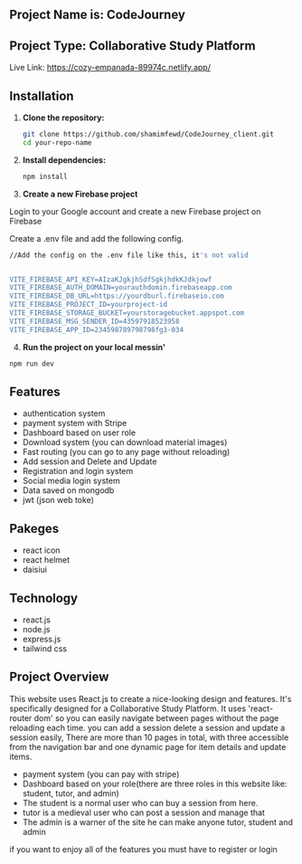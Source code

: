 ## Project Name is: CodeJourney
## Project Type: Collaborative Study Platform
Live Link: https://cozy-empanada-89974c.netlify.app/

## Installation


1. **Clone the repository:**

    ```bash
   git clone https://github.com/shamimfewd/CodeJourney_client.git
    cd your-repo-name
    ```


2. **Install dependencies:**

    ```bash
    npm install
    ```
3. **Create a new Firebase project**

Login to your Google account and create a new Firebase project on Firebase

Create a .env file and add the following config.

```bash
//Add the config on the .env file like this, it's not valid


VITE_FIREBASE_API_KEY=AIzaKJgkjhSdfSgkjhdkKJdkjowf
VITE_FIREBASE_AUTH_DOMAIN=yourauthdomin.firebaseapp.com
VITE_FIREBASE_DB_URL=https://yourdburl.firebaseio.com
VITE_FIREBASE_PROJECT_ID=yourproject-id
VITE_FIREBASE_STORAGE_BUCKET=yourstoragebucket.appspot.com
VITE_FIREBASE_MSG_SENDER_ID=43597918523958
VITE_FIREBASE_APP_ID=234598789798798fg3-034

```

4. **Run the project on your local messin'**

```bash
npm run dev
```


## Features 
- authentication system
- payment system with Stripe
- Dashboard based on user role
- Download system (you can download material images)
- Fast routing (you can go to any page without reloading)
- Add session and Delete and Update
- Registration and login system
- Social media login system
- Data saved on mongodb
- jwt (json web toke)


## Pakeges
- react icon
- react helmet
- daisiui


## Technology
- react.js
- node.js
- express.js
- tailwind css

## Project Overview

This website uses React.js to create a nice-looking design and features. It's specifically designed for a Collaborative Study Platform. It uses 'react-router dom' so you can easily navigate between pages without the page reloading each time. you can add a session delete a session and update a session easily, There are more than 10 pages in total, with three accessible from the navigation bar and one dynamic page for item details and update items.

- payment system (you can pay with stripe)
- Dashboard based on your role(there are three roles in this website like: student, tutor, and admin)
- The student is a normal user who can buy a session from here.
- tutor is a medieval user who can post a session and manage that
- The admin is a warner of the site he can make anyone tutor, student and admin 

if you want to enjoy all of the features you must have to register or login 

